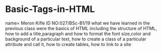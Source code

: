 # Basic-Tags-in-HTML
name= Meron Kifle
ID NO:027/BSc-B1/19
what we have learned in the previous class were the basics of HTML including the structure of HTML, how to add a title,paragraph and how to format the font size,color and background of a particular text, how to create a class of a particular attribute and call it, how to create tables, how to link to a site  
